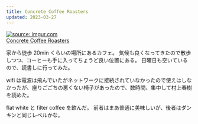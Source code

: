 ```yaml
---
title: Concrete Coffee Roasters
updated: 2023-03-27
---
```


<a href="https://imgur.com/4lbrOm3"><img src="https://i.imgur.com/4lbrOm3.png" title="source: imgur.com" /></a>  
[Concrete Coffee Roasters](https://www.concretecoffee.de/)

家から徒歩 20min くらいの場所にあるカフェ。
気候も良くなってきたので散歩しつつ、コーヒーも手に入ってちょうど良い位置にある。
日曜日も空いているので、読書しに行ってみた。

wifi は電波は飛んでいたがネットワークに接続されていなかったので使えはしなかったが、座りごごちの悪くない椅子があったので、数時間、集中して村上春樹を読めた。

flat white と filter coffee を飲んだ。
前者はまあ普通に美味しいが、後者はダンキンと同じレベルかな。

